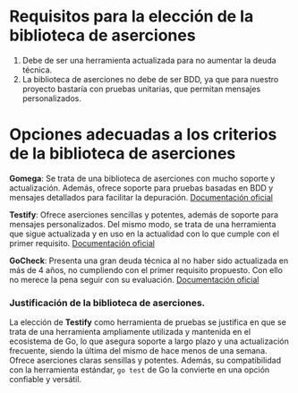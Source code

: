 # Requisitos para la elección de la biblioteca de aserciones
1. Debe de ser una herramienta actualizada para no aumentar la deuda técnica.
2. La biblioteca de aserciones no debe de ser BDD, ya que para nuestro proyecto bastaría con pruebas unitarias, que permitan mensajes personalizados.

# Opciones adecuadas a los criterios de la biblioteca de aserciones

**Gomega**: Se trata de una biblioteca de aserciones con mucho soporte y actualización. Además, ofrece soporte para pruebas basadas en BDD y mensajes detallados para facilitar la depuración.
[Documentación oficial](https://github.com/onsi/gomega)

**Testify**: Ofrece aserciones sencillas y potentes, además de soporte para mensajes personalizados. Del mismo modo, se trata de una herramienta que sigue actualizada y en uso en la actualidad con lo que cumple con el primer requisito.
[Documentación oficial](https://github.com/stretchr/testify) 

**GoCheck**: Presenta una gran deuda técnica al no haber sido actualizada en más de 4 años, no cumpliendo con el primer requisito propuesto. Con ello no merece la pena seguir con su evaluación.
[Documentación oficial](https://github.com/go-check/check)

### Justificación de la biblioteca de aserciones.
La elección de **Testify** como herramienta de pruebas se justifica en que se trata de una herramienta ampliamente utilizada y mantenida en el ecosistema de Go, lo que asegura soporte a largo plazo y una actualización frecuente, siendo la última del mismo de hace menos de una semana. Ofrece aserciones claras sensillas y potentes. Además, su compatibilidad con la herramienta estándar, `go test` de Go la convierte en una opción confiable y versátil.